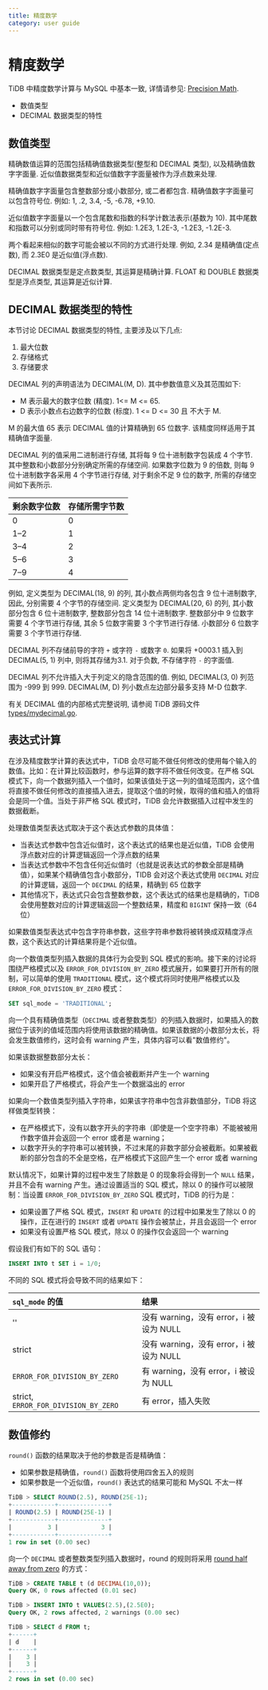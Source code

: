 ```yaml
---
title: 精度数学
category: user guide
---
```


# 精度数学

TiDB 中精度数学计算与 MySQL 中基本一致, 详情请参见: [Precision Math](https://dev.mysql.com/doc/refman/5.7/en/precision-math.html).

- 数值类型
- DECIMAL 数据类型的特性

## 数值类型

精确数值运算的范围包括精确值数据类型(整型和 DECIMAL 类型), 以及精确值数字字面量. 近似值数据类型和近似值数字字面量被作为浮点数来处理.

精确值数字字面量包含整数部分或小数部分, 或二者都包含. 精确值数字字面量可以包含符号位. 例如: 1, .2, 3.4, -5, -6.78, +9.10.

近似值数字字面量以一个包含尾数和指数的科学计数法表示(基数为 10). 其中尾数和指数可以分别或同时带有符号位. 例如: 1.2E3, 1.2E-3, -1.2E3, -1.2E-3.

两个看起来相似的数字可能会被以不同的方式进行处理. 例如, 2.34 是精确值(定点数), 而 2.3E0 是近似值(浮点数).

DECIMAL 数据类型是定点数类型, 其运算是精确计算. FLOAT 和 DOUBLE 数据类型是浮点类型, 其运算是近似计算.

## DECIMAL 数据类型的特性

本节讨论 DECIMAL 数据类型的特性, 主要涉及以下几点:

1. 最大位数
2. 存储格式
3. 存储要求

DECIMAL 列的声明语法为 DECIMAL(M, D). 其中参数值意义及其范围如下:

- M 表示最大的数字位数 (精度). 1<= M <= 65.
- D 表示小数点右边数字的位数 (标度). 1 <= D <= 30 且 不大于 M.

M 的最大值 65 表示 DECIMAL 值的计算精确到 65 位数字. 该精度同样适用于其精确值字面量.

DECIMAL 列的值采用二进制进行存储, 其将每 9 位十进制数字包装成 4 个字节. 其中整数和小数部分分别确定所需的存储空间. 如果数字位数为 9 的倍数, 则每 9 位十进制数字各采用 4 个字节进行存储, 对于剩余不足 9 位的数字,  所需的存储空间如下表所示.

| 剩余数字位数 | 存储所需字节数 |
| --- | --- |
| 0   | 0 |
| 1–2 | 1 |
| 3–4 | 2 |
| 5–6 | 3 |
| 7–9 | 4 |

例如, 定义类型为 DECIMAL(18, 9) 的列, 其小数点两侧均各包含 9 位十进制数字, 因此, 分别需要 4 个字节的存储空间. 定义类型为 DECIMAL(20, 6) 的列, 其小数部分包含 6 位十进制数字, 整数部分包含 14 位十进制数字. 整数部分中 9 位数字需要 4 个字节进行存储, 其余 5 位数字需要 3 个字节进行存储. 小数部分 6 位数字需要 3 个字节进行存储.

DECIMAL 列不存储前导的字符 `+` 或字符 `-` 或数字 `0`. 如果将 +0003.1 插入到 DECIMAL(5, 1) 列中, 则将其存储为3.1. 对于负数, 不存储字符 `-` 的字面值.

DECIMAL 列不允许插入大于列定义的隐含范围的值. 例如, DECIMAL(3, 0) 列范围为 -999 到 999. DECIMAL(M, D) 列小数点左边部分最多支持 M-D 位数字.

有关 DECIMAL 值的内部格式完整说明, 请参阅 TiDB 源码文件 [types/mydecimal.go](https://github.com/pingcap/tidb/blob/master/types/mydecimal.go).

## 表达式计算

在涉及精度数学计算的表达式中，TiDB 会尽可能不做任何修改的使用每个输入的数值。比如：在计算比较函数时，参与运算的数字将不做任何改变。在严格 SQL 模式下，向一个数据列插入一个值时，如果该值处于这一列的值域范围内，这个值将直接不做任何修改的直接插入进去，提取这个值的时候，取得的值和插入的值将会是同一个值。当处于非严格 SQL 模式时，TiDB 会允许数据插入过程中发生的数据截断。

处理数值类型表达式取决于这个表达式参数的具体值：

* 当表达式参数中包含近似值时，这个表达式的结果也是近似值，TiDB 会使用浮点数对应的计算逻辑返回一个浮点数的结果
* 当表达式参数中不包含任何近似值时（也就是说表达式的参数全部是精确值），如果某个精确值包含小数部分，TIDB 会对这个表达式使用 `DECIMAL` 对应的计算逻辑，返回一个 `DECIMAL` 的结果，精确到 65 位数字
* 其他情况下，表达式只会包含整数参数，这个表达式的结果也是精确的，TiDB 会使用整数对应的计算逻辑返回一个整数结果，精度和 `BIGINT` 保持一致（64位）

如果数值类型表达式中包含字符串参数，这些字符串参数将被转换成双精度浮点数，这个表达式的计算结果将是个近似值。

向一个数值类型列插入数据的具体行为会受到 SQL 模式的影响。接下来的讨论将围绕严格模式以及 `ERROR_FOR_DIVISION_BY_ZERO` 模式展开，如果要打开所有的限制，可以简单的使用 `TRADITIONAL` 模式，这个模式将同时使用严格模式以及 `ERROR_FOR_DIVISION_BY_ZERO`  模式：

```sql
SET sql_mode = 'TRADITIONAL';
```

向一个具有精确值类型（`DECIMAL` 或者整数类型）的列插入数据时，如果插入的数据位于该列的值域范围内将使用该数据的精确值。如果该数据的小数部分太长，将会发生数值修约，这时会有 warning 产生，具体内容可以看"数值修约"。

如果该数据整数部分太长：

* 如果没有开启严格模式，这个值会被截断并产生一个 warning
* 如果开启了严格模式，将会产生一个数据溢出的 error

如果向一个数值类型列插入字符串，如果该字符串中包含非数值部分，TiDB 将这样做类型转换：

* 在严格模式下，没有以数字开头的字符串（即使是一个空字符串）不能被被用作数字值并会返回一个 error 或者是 warning；
* 以数字开头的字符串可以被转换，不过末尾的非数字部分会被截断。如果被截断的部分包含的不全是空格，在严格模式下这回产生一个 error 或者 warning

默认情况下，如果计算的过程中发生了除数是 0 的现象将会得到一个 `NULL` 结果，并且不会有 warning 产生。通过设置适当的 SQL 模式，除以 0 的操作可以被限制：当设置 `ERROR_FOR_DIVISION_BY_ZERO` SQL 模式时，TiDB 的行为是：

* 如果设置了严格 SQL 模式，`INSERT` 和 `UPDATE` 的过程中如果发生了除以 0 的操作，正在进行的 `INSERT` 或者 `UPDATE` 操作会被禁止，并且会返回一个 error
* 如果没有设置严格 SQL 模式，除以 0 的操作仅会返回一个 warning

假设我们有如下的 SQL 语句：

```sql
INSERT INTO t SET i = 1/0;
```

不同的 SQL 模式将会导致不同的结果如下：

| `sql_mode` 的值 | 结果 |
| :--- | :--- |
| '' | 没有 warning，没有 error，i 被设为 NULL |
| strict | 没有 warning，没有 error，i 被设为 NULL |
| `ERROR_FOR_DIVISION_BY_ZERO` | 有 warning，没有 error，i 被设为 NULL |
| strict, `ERROR_FOR_DIVISION_BY_ZERO` | 有 error，插入失败 |

## 数值修约

`round()` 函数的结果取决于他的参数是否是精确值：

* 如果参数是精确值，`round()` 函数将使用四舍五入的规则
* 如果参数是一个近似值，`round()` 表达式的结果可能和 MySQL 不太一样

```sql
TiDB > SELECT ROUND(2.5), ROUND(25E-1);
+------------+--------------+
| ROUND(2.5) | ROUND(25E-1) |
+------------+--------------+
|          3 |            3 |
+------------+--------------+
1 row in set (0.00 sec)
```

向一个 `DECIMAL` 或者整数类型列插入数据时，round 的规则将采用 [round half away from zero](https://en.wikipedia.org/wiki/Rounding#Round_half_away_from_zero) 的方式：

```sql
TiDB > CREATE TABLE t (d DECIMAL(10,0));
Query OK, 0 rows affected (0.01 sec)

TiDB > INSERT INTO t VALUES(2.5),(2.5E0);
Query OK, 2 rows affected, 2 warnings (0.00 sec)

TiDB > SELECT d FROM t;
+------+
| d    |
+------+
|    3 |
|    3 |
+------+
2 rows in set (0.00 sec)
```
